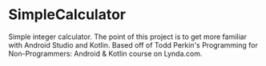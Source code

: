 # SimpleCalculator
Simple integer calculator. The point of this project is to get more familiar with Android Studio and Kotlin.
Based off of Todd Perkin's Programming for Non-Programmers: Android & Kotlin course on Lynda.com.
